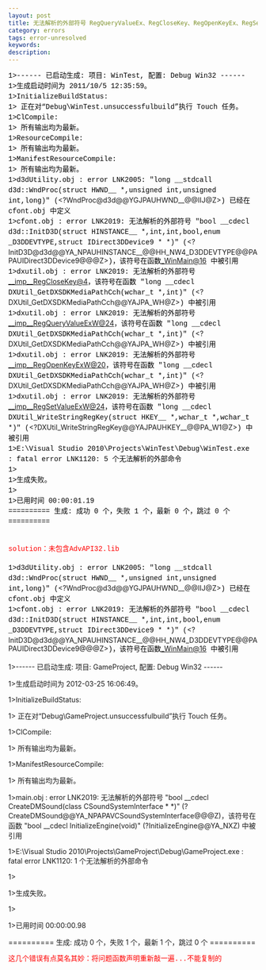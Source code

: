 ```yaml
---
layout: post
title: 无法解析的外部符号 RegQueryValueEx、RegCloseKey、RegOpenKeyEx、RegSetValueEx...
category: errors
tags: error-unresolved
keywords: 
description: 
---
```


<span class="Apple-style-span"
style="widows:2;text-transform:none;text-indent:0px;display:inline !important;font:14px/21px verdana, 'courier new';white-space:normal;orphans:2;float:none;letter-spacing:normal;color:#000000;word-spacing:0px;-webkit-text-size-adjust:auto;-webkit-text-stroke-width:0px;">1\>------
已启动生成: 项目: WinTest, 配置: Debug Win32 ------</span>\
 <span class="Apple-style-span"
style="widows:2;text-transform:none;text-indent:0px;display:inline !important;font:14px/21px verdana, 'courier new';white-space:normal;orphans:2;float:none;letter-spacing:normal;color:#000000;word-spacing:0px;-webkit-text-size-adjust:auto;-webkit-text-stroke-width:0px;">1\>生成启动时间为
2011/10/5 12:35:59。</span>\
 <span class="Apple-style-span"
style="widows:2;text-transform:none;text-indent:0px;display:inline !important;font:14px/21px verdana, 'courier new';white-space:normal;orphans:2;float:none;letter-spacing:normal;color:#000000;word-spacing:0px;-webkit-text-size-adjust:auto;-webkit-text-stroke-width:0px;">1\>InitializeBuildStatus:</span>\
 <span class="Apple-style-span"
style="widows:2;text-transform:none;text-indent:0px;display:inline !important;font:14px/21px verdana, 'courier new';white-space:normal;orphans:2;float:none;letter-spacing:normal;color:#000000;word-spacing:0px;-webkit-text-size-adjust:auto;-webkit-text-stroke-width:0px;">1\> 
正在对“Debug\\WinTest.unsuccessfulbuild”执行 Touch 任务。</span>\
 <span class="Apple-style-span"
style="widows:2;text-transform:none;text-indent:0px;display:inline !important;font:14px/21px verdana, 'courier new';white-space:normal;orphans:2;float:none;letter-spacing:normal;color:#000000;word-spacing:0px;-webkit-text-size-adjust:auto;-webkit-text-stroke-width:0px;">1\>ClCompile:</span>\
 <span class="Apple-style-span"
style="widows:2;text-transform:none;text-indent:0px;display:inline !important;font:14px/21px verdana, 'courier new';white-space:normal;orphans:2;float:none;letter-spacing:normal;color:#000000;word-spacing:0px;-webkit-text-size-adjust:auto;-webkit-text-stroke-width:0px;">1\> 
所有输出均为最新。</span>\
 <span class="Apple-style-span"
style="widows:2;text-transform:none;text-indent:0px;display:inline !important;font:14px/21px verdana, 'courier new';white-space:normal;orphans:2;float:none;letter-spacing:normal;color:#000000;word-spacing:0px;-webkit-text-size-adjust:auto;-webkit-text-stroke-width:0px;">1\>ResourceCompile:</span>\
 <span class="Apple-style-span"
style="widows:2;text-transform:none;text-indent:0px;display:inline !important;font:14px/21px verdana, 'courier new';white-space:normal;orphans:2;float:none;letter-spacing:normal;color:#000000;word-spacing:0px;-webkit-text-size-adjust:auto;-webkit-text-stroke-width:0px;">1\> 
所有输出均为最新。</span>\
 <span class="Apple-style-span"
style="widows:2;text-transform:none;text-indent:0px;display:inline !important;font:14px/21px verdana, 'courier new';white-space:normal;orphans:2;float:none;letter-spacing:normal;color:#000000;word-spacing:0px;-webkit-text-size-adjust:auto;-webkit-text-stroke-width:0px;">1\>ManifestResourceCompile:</span>\
 <span class="Apple-style-span"
style="widows:2;text-transform:none;text-indent:0px;display:inline !important;font:14px/21px verdana, 'courier new';white-space:normal;orphans:2;float:none;letter-spacing:normal;color:#000000;word-spacing:0px;-webkit-text-size-adjust:auto;-webkit-text-stroke-width:0px;">1\> 
所有输出均为最新。</span>\
 <span class="Apple-style-span"
style="widows:2;text-transform:none;text-indent:0px;display:inline !important;font:14px/21px verdana, 'courier new';white-space:normal;orphans:2;float:none;letter-spacing:normal;color:#000000;word-spacing:0px;-webkit-text-size-adjust:auto;-webkit-text-stroke-width:0px;">1\>d3dUtility.obj
: error LNK2005: "long \_\_stdcall d3d::WndProc(struct
HWND\_\_ \*,unsigned int,unsigned int,long)"
(</span><?WndProc@d3d@@YGJPAUHWND__@@IIJ@Z><span
class="Apple-style-span"
style="widows:2;text-transform:none;text-indent:0px;display:inline !important;font:14px/21px verdana, 'courier new';white-space:normal;orphans:2;float:none;letter-spacing:normal;color:#000000;word-spacing:0px;-webkit-text-size-adjust:auto;-webkit-text-stroke-width:0px;">)
已经在 cfont.obj 中定义</span>\
 <span class="Apple-style-span"
style="widows:2;text-transform:none;text-indent:0px;display:inline !important;font:14px/21px verdana, 'courier new';white-space:normal;orphans:2;float:none;letter-spacing:normal;color:#000000;word-spacing:0px;-webkit-text-size-adjust:auto;-webkit-text-stroke-width:0px;">1\>cfont.obj
: error LNK2019: 无法解析的外部符号 "bool \_\_cdecl d3d::InitD3D(struct
HINSTANCE\_\_ \*,int,int,bool,enum \_D3DDEVTYPE,struct
IDirect3DDevice9 \* \*)"
(</span><?InitD3D@d3d@@YA_NPAUHINSTANCE__@@HH_NW4_D3DDEVTYPE@@PAPAUIDirect3DDevice9@@@Z><span
class="Apple-style-span"
style="widows:2;text-transform:none;text-indent:0px;display:inline !important;font:14px/21px verdana, 'courier new';white-space:normal;orphans:2;float:none;letter-spacing:normal;color:#000000;word-spacing:0px;-webkit-text-size-adjust:auto;-webkit-text-stroke-width:0px;">)，该符号在函数</span><_WinMain@16><span
class="Apple-style-span"
style="widows:2;text-transform:none;text-indent:0px;display:inline !important;font:14px/21px verdana, 'courier new';white-space:normal;orphans:2;float:none;letter-spacing:normal;color:#000000;word-spacing:0px;-webkit-text-size-adjust:auto;-webkit-text-stroke-width:0px;"><span
class="Apple-converted-space"> </span>中被引用</span>\
 <span class="Apple-style-span"
style="widows:2;text-transform:none;text-indent:0px;display:inline !important;font:14px/21px verdana, 'courier new';white-space:normal;orphans:2;float:none;letter-spacing:normal;color:#000000;word-spacing:0px;-webkit-text-size-adjust:auto;-webkit-text-stroke-width:0px;">1\>dxutil.obj
: error LNK2019: 无法解析的外部符号<span
class="Apple-converted-space"> </span></span><__imp__RegCloseKey@4><span
class="Apple-style-span"
style="widows:2;text-transform:none;text-indent:0px;display:inline !important;font:14px/21px verdana, 'courier new';white-space:normal;orphans:2;float:none;letter-spacing:normal;color:#000000;word-spacing:0px;-webkit-text-size-adjust:auto;-webkit-text-stroke-width:0px;">，该符号在函数
"long \_\_cdecl DXUtil\_GetDXSDKMediaPathCch(wchar\_t \*,int)"
(</span><?DXUtil_GetDXSDKMediaPathCch@@YAJPA_WH@Z><span
class="Apple-style-span"
style="widows:2;text-transform:none;text-indent:0px;display:inline !important;font:14px/21px verdana, 'courier new';white-space:normal;orphans:2;float:none;letter-spacing:normal;color:#000000;word-spacing:0px;-webkit-text-size-adjust:auto;-webkit-text-stroke-width:0px;">)
中被引用</span>\
 <span class="Apple-style-span"
style="widows:2;text-transform:none;text-indent:0px;display:inline !important;font:14px/21px verdana, 'courier new';white-space:normal;orphans:2;float:none;letter-spacing:normal;color:#000000;word-spacing:0px;-webkit-text-size-adjust:auto;-webkit-text-stroke-width:0px;">1\>dxutil.obj
: error LNK2019: 无法解析的外部符号<span
class="Apple-converted-space"> </span></span><__imp__RegQueryValueExW@24><span
class="Apple-style-span"
style="widows:2;text-transform:none;text-indent:0px;display:inline !important;font:14px/21px verdana, 'courier new';white-space:normal;orphans:2;float:none;letter-spacing:normal;color:#000000;word-spacing:0px;-webkit-text-size-adjust:auto;-webkit-text-stroke-width:0px;">，该符号在函数
"long \_\_cdecl DXUtil\_GetDXSDKMediaPathCch(wchar\_t \*,int)"
(</span><?DXUtil_GetDXSDKMediaPathCch@@YAJPA_WH@Z><span
class="Apple-style-span"
style="widows:2;text-transform:none;text-indent:0px;display:inline !important;font:14px/21px verdana, 'courier new';white-space:normal;orphans:2;float:none;letter-spacing:normal;color:#000000;word-spacing:0px;-webkit-text-size-adjust:auto;-webkit-text-stroke-width:0px;">)
中被引用</span>\
 <span class="Apple-style-span"
style="widows:2;text-transform:none;text-indent:0px;display:inline !important;font:14px/21px verdana, 'courier new';white-space:normal;orphans:2;float:none;letter-spacing:normal;color:#000000;word-spacing:0px;-webkit-text-size-adjust:auto;-webkit-text-stroke-width:0px;">1\>dxutil.obj
: error LNK2019: 无法解析的外部符号<span
class="Apple-converted-space"> </span></span><__imp__RegOpenKeyExW@20><span
class="Apple-style-span"
style="widows:2;text-transform:none;text-indent:0px;display:inline !important;font:14px/21px verdana, 'courier new';white-space:normal;orphans:2;float:none;letter-spacing:normal;color:#000000;word-spacing:0px;-webkit-text-size-adjust:auto;-webkit-text-stroke-width:0px;">，该符号在函数
"long \_\_cdecl DXUtil\_GetDXSDKMediaPathCch(wchar\_t \*,int)"
(</span><?DXUtil_GetDXSDKMediaPathCch@@YAJPA_WH@Z><span
class="Apple-style-span"
style="widows:2;text-transform:none;text-indent:0px;display:inline !important;font:14px/21px verdana, 'courier new';white-space:normal;orphans:2;float:none;letter-spacing:normal;color:#000000;word-spacing:0px;-webkit-text-size-adjust:auto;-webkit-text-stroke-width:0px;">)
中被引用</span>\
 <span class="Apple-style-span"
style="widows:2;text-transform:none;text-indent:0px;display:inline !important;font:14px/21px verdana, 'courier new';white-space:normal;orphans:2;float:none;letter-spacing:normal;color:#000000;word-spacing:0px;-webkit-text-size-adjust:auto;-webkit-text-stroke-width:0px;">1\>dxutil.obj
: error LNK2019: 无法解析的外部符号<span
class="Apple-converted-space"> </span></span><__imp__RegSetValueExW@24><span
class="Apple-style-span"
style="widows:2;text-transform:none;text-indent:0px;display:inline !important;font:14px/21px verdana, 'courier new';white-space:normal;orphans:2;float:none;letter-spacing:normal;color:#000000;word-spacing:0px;-webkit-text-size-adjust:auto;-webkit-text-stroke-width:0px;">，该符号在函数
"long \_\_cdecl DXUtil\_WriteStringRegKey(struct
HKEY\_\_ \*,wchar\_t \*,wchar\_t \*)"
(</span><?DXUtil_WriteStringRegKey@@YAJPAUHKEY__@@PA_W1@Z><span
class="Apple-style-span"
style="widows:2;text-transform:none;text-indent:0px;display:inline !important;font:14px/21px verdana, 'courier new';white-space:normal;orphans:2;float:none;letter-spacing:normal;color:#000000;word-spacing:0px;-webkit-text-size-adjust:auto;-webkit-text-stroke-width:0px;">)
中被引用</span>\
 <span class="Apple-style-span"
style="widows:2;text-transform:none;text-indent:0px;display:inline !important;font:14px/21px verdana, 'courier new';white-space:normal;orphans:2;float:none;letter-spacing:normal;color:#000000;word-spacing:0px;-webkit-text-size-adjust:auto;-webkit-text-stroke-width:0px;">1\>E:\\Visual
Studio 2010\\Projects\\WinTest\\Debug\\WinTest.exe : fatal error
LNK1120: 5 个无法解析的外部命令</span>\
 <span class="Apple-style-span"
style="widows:2;text-transform:none;text-indent:0px;display:inline !important;font:14px/21px verdana, 'courier new';white-space:normal;orphans:2;float:none;letter-spacing:normal;color:#000000;word-spacing:0px;-webkit-text-size-adjust:auto;-webkit-text-stroke-width:0px;">1\></span>\
 <span class="Apple-style-span"
style="widows:2;text-transform:none;text-indent:0px;display:inline !important;font:14px/21px verdana, 'courier new';white-space:normal;orphans:2;float:none;letter-spacing:normal;color:#000000;word-spacing:0px;-webkit-text-size-adjust:auto;-webkit-text-stroke-width:0px;">1\>生成失败。</span>\
 <span class="Apple-style-span"
style="widows:2;text-transform:none;text-indent:0px;display:inline !important;font:14px/21px verdana, 'courier new';white-space:normal;orphans:2;float:none;letter-spacing:normal;color:#000000;word-spacing:0px;-webkit-text-size-adjust:auto;-webkit-text-stroke-width:0px;">1\></span>\
 <span class="Apple-style-span"
style="widows:2;text-transform:none;text-indent:0px;display:inline !important;font:14px/21px verdana, 'courier new';white-space:normal;orphans:2;float:none;letter-spacing:normal;color:#000000;word-spacing:0px;-webkit-text-size-adjust:auto;-webkit-text-stroke-width:0px;">1\>已用时间
00:00:01.19</span>\
 <span class="Apple-style-span"
style="widows:2;text-transform:none;text-indent:0px;display:inline !important;font:14px/21px verdana, 'courier new';white-space:normal;orphans:2;float:none;letter-spacing:normal;color:#000000;word-spacing:0px;-webkit-text-size-adjust:auto;-webkit-text-stroke-width:0px;">==========
生成: 成功 0 个，失败 1 个，最新 0 个，跳过 0 个 ==========</span>\
\
\
 <span
style="widows:2;text-transform:none;text-indent:0px;font:14px/21px verdana, 'courier new';white-space:normal;orphans:2;letter-spacing:normal;color:red;word-spacing:0px;-webkit-text-size-adjust:auto;-webkit-text-stroke-width:0px;">solution：未包含AdvAPI32.lib\
 </span>\
 <span class="Apple-style-span"
style="widows:2;text-transform:none;text-indent:0px;display:inline !important;font:14px/21px verdana, 'courier new';white-space:normal;orphans:2;float:none;letter-spacing:normal;color:#000000;word-spacing:0px;-webkit-text-size-adjust:auto;-webkit-text-stroke-width:0px;">1\>d3dUtility.obj
: error LNK2005: "long \_\_stdcall d3d::WndProc(struct
HWND\_\_ \*,unsigned int,unsigned int,long)"
(</span><?WndProc@d3d@@YGJPAUHWND__@@IIJ@Z><span
class="Apple-style-span"
style="widows:2;text-transform:none;text-indent:0px;display:inline !important;font:14px/21px verdana, 'courier new';white-space:normal;orphans:2;float:none;letter-spacing:normal;color:#000000;word-spacing:0px;-webkit-text-size-adjust:auto;-webkit-text-stroke-width:0px;">)
已经在 cfont.obj 中定义</span>\
 <span class="Apple-style-span"
style="widows:2;text-transform:none;text-indent:0px;display:inline !important;font:14px/21px verdana, 'courier new';white-space:normal;orphans:2;float:none;letter-spacing:normal;color:#000000;word-spacing:0px;-webkit-text-size-adjust:auto;-webkit-text-stroke-width:0px;">1\>cfont.obj
: error LNK2019: 无法解析的外部符号 "bool \_\_cdecl d3d::InitD3D(struct
HINSTANCE\_\_ \*,int,int,bool,enum \_D3DDEVTYPE,struct
IDirect3DDevice9 \* \*)"
(</span><?InitD3D@d3d@@YA_NPAUHINSTANCE__@@HH_NW4_D3DDEVTYPE@@PAPAUIDirect3DDevice9@@@Z><span
class="Apple-style-span"
style="widows:2;text-transform:none;text-indent:0px;display:inline !important;font:14px/21px verdana, 'courier new';white-space:normal;orphans:2;float:none;letter-spacing:normal;color:#000000;word-spacing:0px;-webkit-text-size-adjust:auto;-webkit-text-stroke-width:0px;">)，该符号在函数</span><_WinMain@16><span
class="Apple-style-span"
style="widows:2;text-transform:none;text-indent:0px;display:inline !important;font:14px/21px verdana, 'courier new';white-space:normal;orphans:2;float:none;letter-spacing:normal;color:#000000;word-spacing:0px;-webkit-text-size-adjust:auto;-webkit-text-stroke-width:0px;"><span
class="Apple-converted-space"> </span>中被引用</span>

<span class="Apple-style-span"
style="widows:2;text-transform:none;text-indent:0px;display:inline !important;font:14px/21px verdana, 'courier new';white-space:normal;orphans:2;float:none;letter-spacing:normal;color:#000000;word-spacing:0px;-webkit-text-size-adjust:auto;-webkit-text-stroke-width:0px;"></span> 

<span class="Apple-style-span"
style="widows:2;text-transform:none;text-indent:0px;display:inline !important;font:14px/21px verdana, 'courier new';white-space:normal;orphans:2;float:none;letter-spacing:normal;color:#000000;word-spacing:0px;-webkit-text-size-adjust:auto;-webkit-text-stroke-width:0px;">
</span>

1\>------ 已启动生成: 项目: GameProject, 配置: Debug Win32 ------

1\>生成启动时间为 2012-03-25 16:06:49。

1\>InitializeBuildStatus:

1\> 正在对“Debug\\GameProject.unsuccessfulbuild”执行 Touch 任务。

1\>ClCompile:

1\> 所有输出均为最新。

1\>ManifestResourceCompile:

1\> 所有输出均为最新。

1\>main.obj : error LNK2019: 无法解析的外部符号 "bool \_\_cdecl
CreateDMSound(class CSoundSystemInterface \* \*)"
(?CreateDMSound@@YA\_NPAPAVCSoundSystemInterface@@@Z)，该符号在函数
"bool \_\_cdecl InitializeEngine(void)" (?InitializeEngine@@YA\_NXZ)
中被引用

1\>E:\\Visual Studio 2010\\Projects\\GameProject\\Debug\\GameProject.exe
: fatal error LNK1120: 1 个无法解析的外部命令

1\>

1\>生成失败。

1\>

1\>已用时间 00:00:00.98

========== 生成: 成功 0 个，失败 1 个，最新 1 个，跳过 0 个 ==========

 

<span
style="widows:2;text-transform:none;text-indent:0px;font:14px/21px verdana, 'courier new';white-space:normal;orphans:2;letter-spacing:normal;color:red;word-spacing:0px;-webkit-text-size-adjust:auto;-webkit-text-stroke-width:0px;">这几个错误有点莫名其妙：将问题函数声明重新敲一遍...不能复制的</span>








